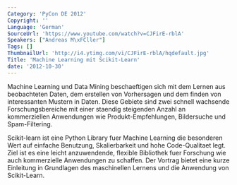 ```yaml
---
Category: 'PyCon DE 2012'
Copyright: ''
Language: 'German'
SourceUrl: 'https://www.youtube.com/watch?v=CJFirE-rblA'
Speakers: ["Andreas M\xFCller"]
Tags: []
ThumbnailUrl: 'http://i4.ytimg.com/vi/CJFirE-rblA/hqdefault.jpg'
Title: 'Machine Learning mit Scikit-Learn'
date: '2012-10-30'
---
```

Machine Learning und Data Mining beschaeftigen sich mit dem Lernen aus
beobachteten Daten, dem erstellen von Vorhersagen und dem finden von
interessanten Mustern in Daten. Diese Gebiete sind zwei schnell wachsende
Forschungsbereiche mit einer staendig steigenden Anzahl an kommerziellen
Anwendungen wie Produkt-Empfehlungen, Bildersuche und Spam-Filtering.

Scikit-learn ist eine Python Library fuer Machine Learning die besonderen Wert
auf einfache Benutzung, Skalierbarkeit und hohe Code-Qualitaet legt. Ziel ist
es eine leicht anzuwendende, flexible Bibliothek fuer Forschung wie auch
kommerzielle Anwendungen zu schaffen. Der Vortrag bietet eine kurze Einleitung
in Grundlagen des maschinellen Lernens und die Anwendung von Scikit-Learn.

